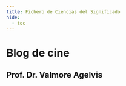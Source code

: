 ```yaml
---
title: Fichero de Ciencias del Significado
hide:
  - toc
---
```


# __Blog de cine__
## Prof. Dr. Valmore Agelvis